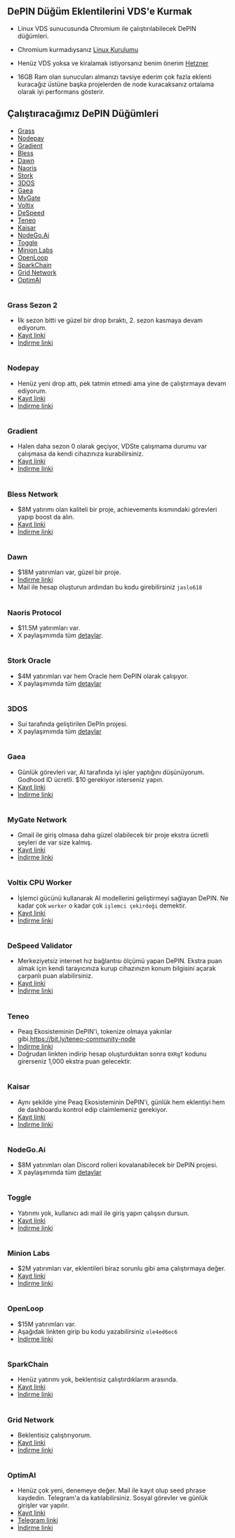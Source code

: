 ## DePIN Düğüm Eklentilerini VDS'e Kurmak
* Linux VDS sunucusunda Chromium ile çalıştırılabilecek DePIN düğümleri.

* Chromium kurmadıysanız [Linux Kurulumu](https://github.com/0xGutso/Linux_Chromium)

* Henüz VDS yoksa ve kiralamak istiyorsanız benim önerim [Hetzner](https://hetzner.cloud/?ref=mAtOQt0C0yN0)

* 16GB Ram olan sunucuları almanızı tavsiye ederim çok fazla eklenti kuracağız üstüne başka projelerden de node kuracaksanız ortalama olarak iyi performans gösterir.

## Çalıştıracağımız DePIN Düğümleri

- [Grass](https://github.com/0xGutso/Depins/blob/main/README.md#grass-sezon-2) 
- [Nodepay](https://github.com/0xGutso/Depins/blob/main/README.md#nodepay)
- [Gradient](https://github.com/0xGutso/Depins/blob/main/README.md#gradient)
- [Bless](https://github.com/0xGutso/Depins/blob/main/README.md#bless-network)
- [Dawn](https://github.com/0xGutso/Depins/blob/main/README.md#dawn)
- [Naoris](https://github.com/0xGutso/Depins/blob/main/README.md#naoris-protocol)
- [Stork](https://github.com/0xGutso/Depins/blob/main/README.md#stork-oracle)
- [3DOS](https://github.com/0xGutso/Depins/blob/main/README.md#3dos)
- [Gaea](https://github.com/0xGutso/Depins/blob/main/README.md#gaea)
- [MyGate](https://github.com/0xGutso/Depins/blob/main/README.md#mygate-network)
- [Voltix](https://github.com/0xGutso/Depins/blob/main/README.md#voltix-cpu-worker)
- [DeSpeed](https://github.com/0xGutso/Depins/blob/main/README.md#despeed-validator)
- [Teneo](https://github.com/0xGutso/Depins/blob/main/README.md#teneo)
- [Kaisar](https://github.com/0xGutso/Depins/blob/main/README.md#kaisar)
- [NodeGo.Ai](https://github.com/0xGutso/Depins/blob/main/README.md#nodegoai)
- [Toggle](https://github.com/0xGutso/Depins/blob/main/README.md#toggle)
- [Minion Labs](https://github.com/0xGutso/Depins/blob/main/README.md#minion-labs)
- [OpenLoop](https://github.com/0xGutso/Depins/blob/main/README.md#openloop)
- [SparkChain](https://github.com/0xGutso/Depins/blob/main/README.md#sparkchain)
- [Grid Network](https://github.com/0xGutso/Depins/blob/main/README.md#grid-network)
- [OptimAI](https://github.com/0xGutso/Depins/blob/main/README.md#optimai)

# 

### Grass Sezon 2
- İlk sezon bitti ve güzel bir drop bıraktı, 2. sezon kasmaya devam ediyorum.
- [Kayıt linki](https://app.getgrass.io/register?referralCode=m4j-tdquNftwRbR)
- [İndirme linki](https://chromewebstore.google.com/detail/grass-lite-node/ilehaonighjijnmpnagapkhpcdbhclfg?hl=en-US)

# 

### Nodepay
- Henüz yeni drop attı, pek tatmin etmedi ama yine de çalıştırmaya devam ediyorum.
- [Kayıt linki](https://app.nodepay.ai/register?ref=S5UKSkORSPXaL9y)
- [İndirme linki](https://chromewebstore.google.com/detail/nodepay-extension/lgmpfmgeabnnlemejacfljbmonaomfmm?hl=en-US)

# 

### Gradient
- Halen daha sezon 0 olarak geçiyor, VDSte çalışmama durumu var çalışmasa da kendi cihazınıza kurabilirsiniz.
- [Kayıt linki](https://app.gradient.network/signup?code=ZANUIO)
- [İndirme linki](https://chromewebstore.google.com/detail/gradient-sentry-node/caacbgbklghmpodbdafajbgdnegacfmo?hl=en-US)

# 

### Bless Network
- $8M yatırımı olan kaliteli bir proje, achievements kısmındaki görevleri yapıp boost da alın.
- [Kayıt linki](https://bless.network/dashboard?ref=JO4O7P)
- [İndirme linki](https://chromewebstore.google.com/detail/bless/pljbjcehnhcnofmkdbjolghdcjnmekia?hl=en-US)

# 

### Dawn
- $18M yatırımları var, güzel bir proje.
- [İndirme linki](https://chromewebstore.google.com/detail/dawn-validator-chrome-ext/fpdkjdnhkakefebpekbdhillbhonfjjp)
- Mail ile hesap oluşturun ardından bu kodu girebilirsiniz ``jaslo618``

# 

### Naoris Protocol
- $11.5M yatırımları var.
- X paylaşımımda tüm [detaylar](https://x.com/0xGutso/status/1885392758812053731).

# 

### Stork Oracle
- $4M yatırımları var hem Oracle hem DePIN olarak çalışıyor.
- X paylaşımımda tüm [detaylar](https://x.com/0xGutso/status/1895215213298766049)

# 

### 3DOS
- Sui tarafında geliştirilen DePIn projesi.
- X paylaşımımda tüm [detaylar](https://x.com/0xGutso/status/1890855777411506460)

# 

### Gaea 
- Günlük görevleri var, AI tarafında iyi işler yaptığını düşünüyorum. Godhood ID ücretli. $10 gerekiyor isterseniz yapın.
- [Kayıt linki](https://app.aigaea.net/register?ref=gagI4af093JHSi)
- [İndirme linki](https://chromewebstore.google.com/detail/gaea-extension/cpjicfogbgognnifjgmenmaldnmeeeib?hl=en-US)

# 

### MyGate Network
- Gmail ile giriş olmasa daha güzel olabilecek bir proje ekstra ücretli şeyleri de var size kalmış.
- [Kayıt linki](https://app.mygate.network/login?code=mwoW6x)
- [İndirme linki](https://chromewebstore.google.com/detail/mygate-network-node/hajiimgolngmlbglaoheacnejbnnmoco?hl=en-US)

# 

### Voltix CPU Worker
- İşlemci gücünü kullanarak AI modellerini geliştirmeyi sağlayan DePIN. Ne kadar çok ``worker`` o kadar çok ``işlemci çekirdeği`` demektir.
- [Kayıt linki](https://voltix.ai/dashboard/salenodes?ref=PN2V7)
- [İndirme linki](https://chromewebstore.google.com/detail/voltix-built-for-ai-speci/dhffhdepkkepbcienheompkncklalogf?hl=en-US)

# 

### DeSpeed Validator
- Merkeziyetsiz internet hız bağlantısı ölçümü yapan DePIN. Ekstra puan almak için kendi tarayıcınıza kurup cihazınızın konum bilgisini açarak çarpanlı puan alabilirsiniz.
- [Kayıt linki](https://app.despeed.net/register?ref=Q2wEGA6lWWTc)
- [İndirme linki](https://chromewebstore.google.com/detail/despeed-validator/ofpfdpleloialedjbfpocglfggbdpiem?hl=en-US)

# 

### Teneo 
- Peaq Ekosisteminin DePIN'i, tokenize olmaya yakınlar gibi.https://bit.ly/teneo-community-node
- [İndirme linki](https://chromewebstore.google.com/detail/teneo-community-node/emcclcoaglgcpoognfiggmhnhgabppkm)
- Doğrudan linkten indirip hesap oluşturduktan sonra ``0XRgT`` kodunu girerseniz 1,000 ekstra puan gelecektir.

# 

### Kaisar
- Aynı şekilde yine Peaq Ekosisteminin DePIN'i, günlük hem eklentiyi hem de dashboardu kontrol edip claimlemeniz gerekiyor.
- [Kayıt linki](https://zero.kaisar.io/register?ref=PTNamC293)
- [İndirme linki](https://chromewebstore.google.com/detail/kaisar-zeronode/mmlnljdcfjnfeikeioghbkobdcmnhgko?hl=en-US)

# 

### NodeGo.Ai
- $8M yatırımları olan Discord rolleri kovalanabilecek bir DePIN projesi.
- X paylaşımımda tüm [detaylar ](https://x.com/0xGutso/status/1889048011319517308)

# 

### Toggle
- Yatırımı yok, kullanıcı adı mail ile giriş yapın çalışsın dursun.
- [Kayıt linki](https://toggle.pro/sign-up/0e042332-2a0b-4cc8-a58c-d1334f4921e7)
- [İndirme linki](https://chromewebstore.google.com/detail/toggle-extension/bnkekngmddejlfdeefjilpfdhomeomgb)

# 

### Minion Labs
- $2M yatırımları var, eklentileri biraz sorunlu gibi ama çalıştırmaya değer.
- [Kayıt linki](https://invite.minionlab.io/?referralCode=sdlsOBcJ)
- [İndirme linki](https://chromewebstore.google.com/detail/minionlab/fgamijdhamopilihagheoalbifagafka)

# 

### OpenLoop
- $15M yatırımları var.
- Aşağıdak linkten girip bu kodu yazabilirsiniz ``ole4ed6ec6``
- [İndirme linki](https://chromewebstore.google.com/detail/openloopso-sentry-node-ex/effapmdildnpkiaeghlkicpfflpiambm?hl=en-US)

# 

### SparkChain
- Henüz yatırımı yok, beklentisiz çalıştırdıklarım arasında.
- [Kayıt linki](https://sparkchain.ai/signup?r=46652081)
- [İndirme linki](https://chromewebstore.google.com/detail/spark-lite-node/jlpniknnodfkbmbgkjelcailjljlecch?hl=en-US)

# 

### Grid Network
- Beklentisiz çalıştırıyorum.
- [Kayıt linki](https://sso.getgrid.ai/registration?referral_code=17cb0a3)
- [İndirme linki](https://chromewebstore.google.com/detail/grid-network-node/eacpdnipdgdgpbkbehaggdoapciommff?hl=en-US&utm_source=ext_sidebar)

# 

### OptimAI 
- Henüz çok yeni, denemeye değer. Mail ile kayıt olup seed phrase kaydedin. Telegram'a da katılabilirsiniz. Sosyal görevler ve günlük girişler var yapılır.
- [Kayıt linki](https://node.optimai.network/register?ref=0F1EE7D5)
- [Telegram linki](https://t.me/OptimAI_Node_Bot/app?startapp=0F1EE7D5)
- [İndirme linki](https://chromewebstore.google.com/detail/optimai-lite-node/njlfcjdojmopagogfpjgcbnpmiknapnd)